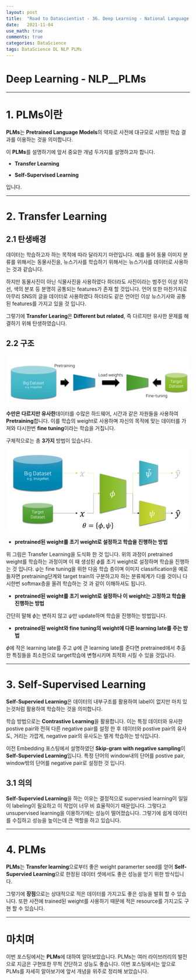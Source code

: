 ```yaml
---
layout: post
title:  "Road to Datascientist - 36. Deep Learning - National Language Processing - PLMs"
date:   2021-11-04
use_math: true
comments: true
categories: DataScience 
tags: DataScience DL NLP PLMs
---
```

# Deep Learning - NLP__PLMs

---

# 1. PLMs이란

**PLMs**는 **Pretrained Language Models**의 약자로 사전에 대규모로 시행된 학습 결과를 이용하는 것을 의미합니다.

이 **PLMs**를 설명하기에 앞서 중요한 개념 두가지를 설명하고자 합니다.

* **Transfer Learning**

* **Self-Supervised Learning**

입니다.

---
# 2. Transfer Learning

## 2.1 탄생배경

데이터는 학습하고자 하는 목적에 따라 달라지기 마련입니다. 예를 들어 동물 이미지 분류를 위해서는 동물사진을, 뉴스기사를 학습하기 위해서는 뉴스기사를 데이터로 사용하는 것과 같습니다.

하지만 동물사진이 아닌 식물사진을 사용하였다 하더라도 사진이라는 범주인 이상 외각선, 색의 분포 등 분명히 공통되는 features가 존재 할 것입니다. 언어 또한 마찬가지로 아무리 SNS의 글을 데이터로 사용하였다 하더라도 같은 언어인 이상 뉴스기사와 공통된 features를 가지고 있을 것 입니다.

그렇기에 **Transfer Learing**은 **Different but related**, 즉 다르지만 유사한 문제를 해결하기 위해 탄생하였습니다.

## 2.2 구조

![plms_1](/img/plms_1.png)

**수만은 다르지만 유사한**데이터를 수많은 하드웨어, 시간과 같은 자원들을 사용하여 **Pretraining**합니다. 이를 학습의 weight로 사용하며 자신의 목적에 맞는 데이터를 가져와 다시한번 **fine tuning**이라는 학습을 거칩니다.

구체적으로는 총 **3가지** 방법이 있습니다.

![plms_2](/img/plms_2.png)

* **pretrained된 weight를 초기 weight로 설정하고 학습을 진행하는 방법**

위 그림은 Transfer Learning을 도식화 한 것 입니다. 위의 과정이 pretrained weight를 학습하는 과정이며 이 때 생성된 $\phi$를 초기 weight로 설정하며 학습을 진행하는 것 입니다. $\psi$는 fine tuning을 위한 다음 학습 층이며 이미지 classification을 예로 들자면 pretraining단계와 target train의 구분하고자 하는 분류체계가 다를 것이니 다시한번 softmax층을 올려 학습하는 것 과 같이 이해하셔도 됩니다.

* **pretrained된 weight를 초기 weight로 설정하나 이 weight는 고정하고 학습을 진행하는 방법**

간단히 말해 $\phi$는 변하지 않고 $\psi$만 update하며 학습을 진행하는 방법입니다.

* **pretrained된 weight와 fine tuning의 weight에 다른 learning late를 주는 방법**

$\phi$에 작은 learning late를 주고 $\psi$에 큰 learning late를 준다면 pretrained에서 추출한 특징들을 최소한으로 target학습에 변형시키며 최적화 시킬 수 있을 것입니다.

---
# 3. Self-Supervised Learning

**Self-Supervied Learning**은 데이터의 내부구조를 활용하여 label이 없지만 마치 있는것처럼 활용하여 학습하는 것을 의미합니다.

학습 방법으로는 **Contrastive Learning**을 활용합니다. 이는 특정 데이터와 유사한 postive pair와 전혀 다른 negative pair를 설정 한 후 데이터와 postive pair의 유사도, 거리는 가깝게, negative pair의 유사도는 멀게 학습하는 방식입니다.

이전 Embedding 포스팅에서 설명하였던 **Skip-gram with negative sampling**이 **Self-Supervied Learning**입니다. 특정 단어의 window내의 단어를 postive pair, window밖의 단어를 negative pair로 설정한 것 입니다.

## 3.1 의의

**Self-Supervied Learning**을 하는 이유는 결정적으로 supervsied learning이 일일이 labeling이 필요하고 이 작업이 너무 비 효율적이기 때문입니다. 그렇다고 unsupervised learning을 이용하기에는 성능이 떨어졌습니다. 그렇기에 쉽게 데이터를 수집하고 성능을 높이는데 큰 역할을 하고 있습니다.

---

# 4. PLMs

**PLMs**는 **Transfer learning**으로부터 좋은 weight paramerter seed를 얻어 **Self-Supervied Learning**으로 한정된 데이터 셋에서도 좋은 성능을 얻기 위한 방식입니다.

그렇기에 **장점**으로는 상대적으로 적은 데이터를 가지고도 좋은 성능을 발휘 할 수 있습니다.
또한 사전에 trained된 weight를 사용하기 때문에 적은 resource를 가지고도 구현 할 수 있습니다.

---
# 마치며
이번 포스팅에서는 **PLMs**에 대하여 알아보았습니다. PLMs는 여러 라이브러리의 발전으로 지금은 구현또한 무척 간단하고 성능도 좋습니다. 이번 포스팅에서는 앞으로 PLMs를 자세히 알아보기에 앞서 개념을 위주로 정리해 보았습니다.